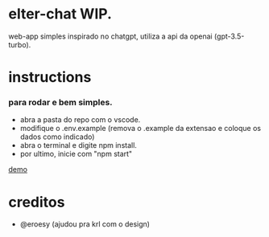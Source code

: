 # elter-chat WIP.
 web-app simples inspirado no chatgpt, utiliza a api da openai (gpt-3.5-turbo).
 
# instructions
### para rodar e bem simples.

- abra a pasta do repo com o vscode.
- modifique o .env.example (remova o .example da extensao e coloque os dados como indicado)
- abra o terminal e digite npm install.
- por ultimo, inicie com "npm start"

[demo](https://streamable.com/itr8nc)

# creditos
- @eroesy (ajudou pra krl com o design)
